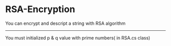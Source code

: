# RSA-Encryption
You can encrypt and descript a string with RSA algorithm
***********************

You must initialized p & q value with prime numbers( in RSA.cs class)
